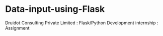 # Data-input-using-Flask
Druidot Consulting Private Limited : Flask/Python Development internship : Assignment
